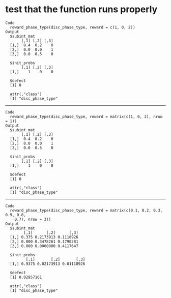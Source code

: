 # test that the function runs properly

    Code
      reward_phase_type(disc_phase_type, reward = c(1, 0, 2))
    Output
      $subint_mat
           [,1] [,2] [,3]
      [1,]  0.4  0.2    0
      [2,]  0.0  0.0    1
      [3,]  0.0  0.5    0
      
      $init_probs
           [,1] [,2] [,3]
      [1,]    1    0    0
      
      $defect
      [1] 0
      
      attr(,"class")
      [1] "disc_phase_type"

---

    Code
      reward_phase_type(disc_phase_type, reward = matrix(c(1, 0, 2), nrow = 1))
    Output
      $subint_mat
           [,1] [,2] [,3]
      [1,]  0.4  0.2    0
      [2,]  0.0  0.0    1
      [3,]  0.0  0.5    0
      
      $init_probs
           [,1] [,2] [,3]
      [1,]    1    0    0
      
      $defect
      [1] 0
      
      attr(,"class")
      [1] "disc_phase_type"

---

    Code
      reward_phase_type(disc_phase_type, reward = matrix(c(0.1, 0.2, 0.3, 0.9, 0.8,
        0.7), nrow = 3))
    Output
      $subint_mat
            [,1]      [,2]      [,3]
      [1,] 0.375 0.2173913 0.1118926
      [2,] 0.000 0.3478261 0.1790281
      [3,] 0.000 0.0000000 0.4117647
      
      $init_probs
             [,1]       [,2]       [,3]
      [1,] 0.9375 0.02173913 0.01118926
      
      $defect
      [1] 0.02957161
      
      attr(,"class")
      [1] "disc_phase_type"

